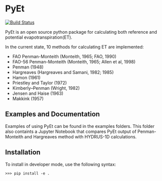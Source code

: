 # PyEt
[![Build Status](https://travis-ci.com/mvremec/PyEt.svg?token=N7unDpFGa2qMypmqG9Dq&branch=master)](https://travis-ci.org/mvremec/PyEt)

PyEt is an open source python package for calculating both reference and potential evapotranspiration(ET).

In the current state, 10 methods for calculating ET are implemented:
* FAO Penman-Monteith (Monteith, 1965; FAO, 1990)
* FAO-56 Penman-Monteith (Monteith, 1965; Allen et al, 1998)
* Penman (1948)
* Hargreaves (Hargreaves and Samani, 1982; 1985)
* Hamon (1961)
* Priestley and Taylor (1972)
* Kimberly–Penman (Wright, 1982)
* Jensen and Haise (1963)
* Makkink (1957)

## Examples and Documentation
Examples of using PyEt can be found in the examples folders. This folder also containts a Jupyter Notebook that compares PyEt output of Penman-Monteith and Hargreaves method with HYDRUS-1D calculations.

## Installation

To install in developer mode, use the following syntax:

`>>> pip install -e .`
